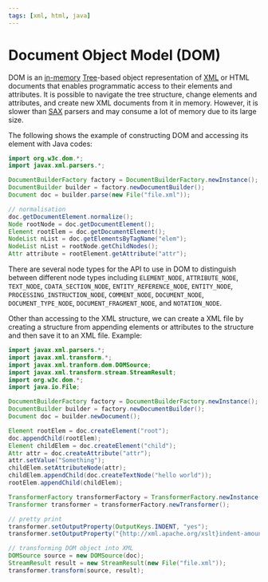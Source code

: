 ```yaml
---
tags: [xml, html, java]
---
```


# Document Object Model (DOM)

DOM is an [in-memory](202312062111.md) [Tree](202112101956.md)-based object
representation of [XML](202305281742.md) or HTML documents that enables
programmatic access to their elements and attributes. It is possible to navigate
the tree structure, change elements and attributes, and create new XML documents
from it in memory. However, it is slower than [SAX](202312062339.md) parsers and
may consume a lot of memory due to its large size.

The following shows the example of constructing DOM and accessing its element
with Java codes:

```java
import org.w3c.dom.*;
import javax.xml.parsers.*;

DocumentBuilderFactory factory = DocumentBuilderFactory.newInstance();
DocumentBuilder builder = factory.newDocumentBuilder();
Document doc = builder.parse(new File("file.xml"));

// normalisation
doc.getDocumentElement.normalize();
Node rootNode = doc.getDocumentElement();
Element rootElem = doc.getDocumentElement();
NodeList nList = doc.getElementsByTagName("elem");
NodeList nList = rootNode.getChildNodes();
Attr attribute = rootElement.getAttribute("attr");
```

There are several node types for the API to use in DOM to distinguish between
different node types including `ELEMENT_NODE`, `ATTRIBUTE_NODE`, `TEXT_NODE`,
`CDATA_SECTION_NODE`, `ENTITY_REFERENCE_NODE`, `ENTITY_NODE`,
`PROCESSING_INSTRUCTION_NODE`, `COMMENT_NODE`, `DOCUMENT_NODE`,
`DOCUMENT_TYPE_NODE`, `DOCUMENT_FRAGMENT_NODE`, and `NOTATION_NODE`.

Other than accessing to the XML structure, we can create a XML file by creating
a structure from appending elements or attributes to the structure and then save
it to an XML file. Example:

```java
import javax.xml.parsers.*;
import javax.xml.transform.*;
import javax.xml.tranform.dom.DOMSource;
import javax.xml.transform.stream.StreamResult;
import org.w3c.dom.*;
import java.io.File;

DocumentBuilderFactory factory = DocumentBuilderFactory.newInstance();
DocumentBuilder builder = factory.newDocumentBuilder();
Document doc = builder.newDocument();

Element rootElem = doc.createElement("root");
doc.appendChild(rootElem);
Element childElem = doc.createElement("child");
Attr attr = doc.createAttribute("attr");
attr.setValue("Something");
childElem.setAttributeNode(attr);
childElem.appendChild(doc.createTextNode("hello world"));
rootElem.appendChild(childElem);

TransformerFactory transformerFactory = TransformerFactory.newInstance();
Transformer transformer = transformerFactory.newTransformer();

// pretty print
transformer.setOutputProperty(OutputKeys.INDENT, "yes");
transformer.setOutputProperty("{http://xml.apache.org/xslt}indent-amount", "3");

// transforming DOM object into XML
DOMSource source = new DOMSource(doc);
StreamResult result = new StreamResult(new File("file.xml"));
transformer.transform(source, result);
```
